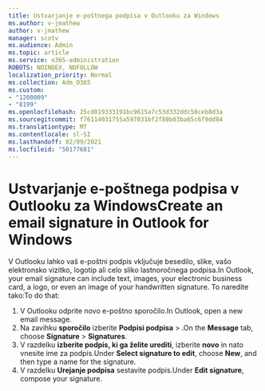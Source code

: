 ```yaml
---
title: Ustvarjanje e-poštnega podpisa v Outlooku za Windows
ms.author: v-jmathew
author: v-jmathew
manager: scotv
ms.audience: Admin
ms.topic: article
ms.service: o365-administration
ROBOTS: NOINDEX, NOFOLLOW
localization_priority: Normal
ms.collection: Adm_O365
ms.custom:
- "1200009"
- "8199"
ms.openlocfilehash: 25cd019333191bc9615a7c53d332ddc50ceb8d3a
ms.sourcegitcommit: f76114031755a597031bf2f80b03ba65c6f9dd84
ms.translationtype: MT
ms.contentlocale: sl-SI
ms.lasthandoff: 02/09/2021
ms.locfileid: "50177681"
---
```

# <a name="create-an-email-signature-in-outlook-for-windows"></a><span data-ttu-id="00cd0-102">Ustvarjanje e-poštnega podpisa v Outlooku za Windows</span><span class="sxs-lookup"><span data-stu-id="00cd0-102">Create an email signature in Outlook for Windows</span></span>

<span data-ttu-id="00cd0-103">V Outlooku lahko vaš e-poštni podpis vključuje besedilo, slike, vašo elektronsko vizitko, logotip ali celo sliko lastnoročnega podpisa.</span><span class="sxs-lookup"><span data-stu-id="00cd0-103">In Outlook, your email signature can include text, images, your electronic business card, a logo, or even an image of your handwritten signature.</span></span> <span data-ttu-id="00cd0-104">To naredite tako:</span><span class="sxs-lookup"><span data-stu-id="00cd0-104">To do that:</span></span>

1. <span data-ttu-id="00cd0-105">V Outlooku odprite novo e-poštno sporočilo.</span><span class="sxs-lookup"><span data-stu-id="00cd0-105">In Outlook, open a new email message.</span></span>
2. <span data-ttu-id="00cd0-106">Na zavihku **sporočilo** izberite **Podpisi podpisa**  >  .</span><span class="sxs-lookup"><span data-stu-id="00cd0-106">On the **Message** tab, choose **Signature** > **Signatures**.</span></span>
3. <span data-ttu-id="00cd0-107">V razdelku **izberite podpis, ki ga želite urediti**, izberite **novo** in nato vnesite ime za podpis.</span><span class="sxs-lookup"><span data-stu-id="00cd0-107">Under **Select signature to edit**, choose **New**, and then type a name for the signature.</span></span>
4. <span data-ttu-id="00cd0-108">V razdelku **Urejanje podpisa** sestavite podpis.</span><span class="sxs-lookup"><span data-stu-id="00cd0-108">Under **Edit signature**, compose your signature.</span></span>
